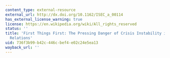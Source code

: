 ```yaml
---
content_type: external-resource
external_url: http://dx.doi.org/10.1162/ISEC_a_00114
has_external_license_warning: true
license: https://en.wikipedia.org/wiki/All_rights_reserved
status: ''
title: 'First Things First: The Pressing Danger of Crisis Instability in U.S.-China
  Relations'
uid: 736f3b99-b42c-446c-bef4-e02c24e5ea13
wayback_url: ''
---
```

